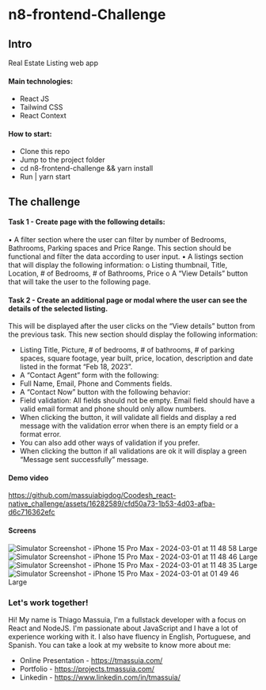 # n8-frontend-Challenge 

## Intro
Real Estate Listing web app

#### Main technologies:
- React JS
- Tailwind CSS
- React Context

#### How to start:
- Clone this repo
- Jump to the project folder
- cd n8-frontend-challenge && yarn install
- Run | yarn start

## The challenge

#### Task 1 - Create page with the following details:
• A filter section where the user can filter by number of Bedrooms, Bathrooms, Parking
spaces and Price Range. This section should be functional and filter the data according
to user input.
• A listings section that will display the following information:
o Listing thumbnail, Title, Location, # of Bedrooms, # of Bathrooms, Price
o A “View Details” button that will take the user to the following page.

#### Task 2 - Create an additional page or modal where the user can see the details of the selected listing. 

This will be displayed after the user clicks on the “View details” button from the previous task.
This new section should display the following information:

- Listing Title, Picture, # of bedrooms, # of bathrooms, # of parking spaces, square footage, year built,
price, location, description and date listed in the format “Feb 18, 2023”.
- A “Contact Agent” form with the following:
- Full Name, Email, Phone and Comments fields.
- A “Contact Now” button with the following behavior:
- Field validation: All fields should not be empty. Email field should have a valid email
format and phone should only allow numbers.
- When clicking the button, it will validate all fields and display a red message with the
validation error when there is an empty field or a format error.
- You can also add other ways of validation if you prefer.
- When clicking the button if all validations are ok it will display a green “Message sent
successfully” message.

#### Demo video
https://github.com/massuiabigdog/Coodesh_react-native_challenge/assets/16282589/cfd50a73-1b53-4d03-afba-d6c716362efc

#### Screens
![Simulator Screenshot - iPhone 15 Pro Max - 2024-03-01 at 11 48 58 Large](https://github.com/massuiabigdog/shopping-cart-challenge-react-native/assets/16282589/1ce382b1-8cab-4aec-a70f-eea2598fc2ff)
![Simulator Screenshot - iPhone 15 Pro Max - 2024-03-01 at 11 48 46 Large](https://github.com/massuiabigdog/shopping-cart-challenge-react-native/assets/16282589/725825e6-5e68-4bd0-a9c6-f28382e89d33)
![Simulator Screenshot - iPhone 15 Pro Max - 2024-03-01 at 11 48 35 Large](https://github.com/massuiabigdog/shopping-cart-challenge-react-native/assets/16282589/48f57efd-5cc3-4b9e-9435-351b0ca1dad0)
![Simulator Screenshot - iPhone 15 Pro Max - 2024-03-01 at 01 49 46 Large](https://github.com/massuiabigdog/shopping-cart-challenge-react-native/assets/16282589/9c0438bf-1276-44a3-a595-cfb8d91b4131)

### Let's work together! 

Hi! My name is Thiago Massuia, I'm a fullstack developer with a focus on React and NodeJS.
I'm passionate about JavaScript and I have a lot of experience working with it.
I also have fluency in English, Portuguese, and Spanish.
You can take a look at my website to know more about me:

- Online Presentation - https://tmassuia.com/
- Portfolio - https://projects.tmassuia.com/
- Linkedin - https://www.linkedin.com/in/tmassuia/
